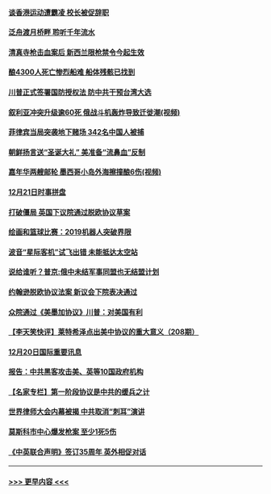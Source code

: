 #### [谈香港运动遭霸凌 校长被促辞职](../pages/prog202/a102734865.md?t=12220644) 
#### [泛舟渡月桥畔 聆听千年流水](../pages/prog202/a102734863.md?t=12220644) 
#### [清真寺枪击血案后 新西兰限枪禁令今起生效](../pages/prog202/a102734655.md?t=12220644) 
#### [酿4300人死亡惨烈船难 船体残骸已找到](../pages/prog202/a102734585.md?t=12220644) 
#### [川普正式签署国防授权法 防中共干预台湾大选](../pages/prog202/a102734587.md?t=12220644) 
#### [叙利亚冲突升级逾60死 俄战斗机轰炸导致迁徙潮(视频)](../pages/prog202/a102734403.md?t=12220644) 
#### [菲律宾当局突袭地下赌场 342名中国人被捕](../pages/prog202/a102734392.md?t=12220644) 
#### [朝鲜扬言送“圣诞大礼” 美准备“流鼻血”反制](../pages/prog202/a102734387.md?t=12220644) 
#### [嘉年华两艘邮轮 墨西哥小岛外海擦撞酿6伤(视频)](../pages/prog202/a102734357.md?t=12220644) 
#### [12月21日时事拼盘](../pages/prog202/a102734213.md?t=12220644) 
#### [打破僵局 英国下议院通过脱欧协议草案](../pages/prog202/a102734197.md?t=12220644) 
#### [绘画和篮球比赛：2019机器人突破界限](../pages/prog202/a102734175.md?t=12220644) 
#### [波音“星际客机”试飞出错 未能抵达太空站](../pages/prog202/a102734149.md?t=12220644) 
#### [说给谁听？普京:俄中未结军事同盟也无结盟计划](../pages/prog202/a102734128.md?t=12220644) 
#### [约翰逊脱欧协议法案 新议会下院表决通过](../pages/prog202/a102734008.md?t=12220644) 
#### [众院通过《美墨加协议》川普：对美国有利](../pages/prog202/a102733996.md?t=12220644) 
#### [【李天笑快评】莱特希泽点出美中协议的重大意义（208期）](../pages/prog202/a102733955.md?t=12220644) 
#### [12月20日国际重要讯息](../pages/prog202/a102733811.md?t=12220644) 
#### [报告：中共黑客攻击美、英等10国政府机构](../pages/prog202/a102733695.md?t=12220644) 
#### [【名家专栏】第一阶段协议是中共的缓兵之计](../pages/prog202/a102733104.md?t=12220644) 
#### [世界律师大会内幕被揭 中共取消“刺耳”演讲](../pages/prog202/a102733621.md?t=12220644) 
#### [莫斯科市中心爆发枪案 至少1死5伤](../pages/prog202/a102733367.md?t=12220644) 
#### [《中英联合声明》签订35周年 英外相促对话](../pages/prog202/a102733192.md?t=12220644) 

----
#### [ >>> 更早内容 <<< ](../indexes/prog202-earlier.md)
